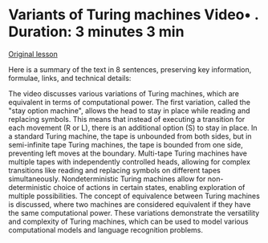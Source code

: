 # Variants of Turing machines Video• . Duration: 3 minutes 3 min

[Original lesson](https://www.coursera.org/learn/uol-fundamentals-of-computer-science/lecture/gdf4N/variants-of-turing-machines)

Here is a summary of the text in 8 sentences, preserving key information, formulae, links, and technical details:

The video discusses various variations of Turing machines, which are equivalent in terms of computational power. The first variation, called the "stay option machine", allows the head to stay in place while reading and replacing symbols. This means that instead of executing a transition for each movement (R or L), there is an additional option (S) to stay in place. In a standard Turing machine, the tape is unbounded from both sides, but in semi-infinite tape Turing machines, the tape is bounded from one side, preventing left moves at the boundary. Multi-tape Turing machines have multiple tapes with independently controlled heads, allowing for complex transitions like reading and replacing symbols on different tapes simultaneously. Nondeterministic Turing machines allow for non-deterministic choice of actions in certain states, enabling exploration of multiple possibilities. The concept of equivalence between Turing machines is discussed, where two machines are considered equivalent if they have the same computational power. These variations demonstrate the versatility and complexity of Turing machines, which can be used to model various computational models and language recognition problems.

